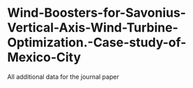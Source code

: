 # Wind-Boosters-for-Savonius-Vertical-Axis-Wind-Turbine-Optimization.-Case-study-of-Mexico-City
All additional data for the journal paper
